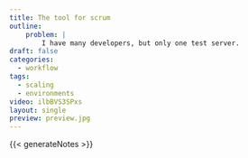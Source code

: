 ```yaml
---
title: The tool for scrum
outline:
    problem: |
        I have many developers, but only one test server.
draft: false
categories:
  - workflow
tags:
  - scaling
  - environments
video: ilbBVS3SPxs
layout: single
preview: preview.jpg
---
```


{{< generateNotes >}}
